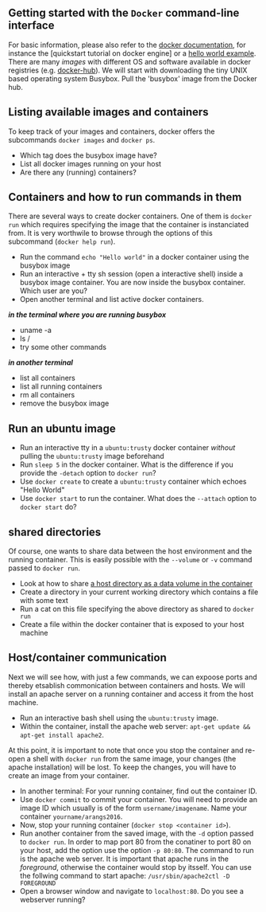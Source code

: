 Getting started with the `Docker` command-line interface
-------------------------
For basic information, please also refer to the [docker documentation](https://docs.docker.com), for instance the [quickstart tutorial on docker engine] or a [hello world example](https://docs.docker.com/engine/userguide/containers/dockerizing/). 
There are many _images_ with different OS and software available  in docker registries (e.g. [docker-hub](https://hub.docker.com/explore/)). We will start with downloading the tiny UNIX based operating system Busybox. Pull the 'busybox' image from the Docker hub. 



## Listing available images and containers
To keep track of your images and containers, docker offers the subcommands `docker images` and `docker ps`.

* Which tag does the busybox image have?
* List all docker images running on your host
* Are there any (running) containers?

## Containers and how to run commands in them
There are several ways to create docker containers. One of them is `docker run` which requires specifying the
image that the container is instanciated from. It is very worthwile to browse through the options of this subcommand (`docker help run`).

* Run the command `echo "Hello world"` in a docker container using the busybox image
* Run an interactive + tty sh session (open a interactive shell) inside a busybox image container. You are now inside the busybox container. Which user are you?
* Open another terminal and list active docker containers. 

***in the terminal where you are running busybox***
* uname -a
* ls /
* try some other commands

***in another terminal***

* list all containers
* list all running containers
* rm all containers
* remove the busybox image

## Run an ubuntu image

* Run an interactive tty in a `ubuntu:trusty` docker container *without* pulling the `ubuntu:trusty` image beforehand
* Run `sleep 5` in the docker container. What is the difference if you provide the `-detach` option to `docker run`?
* Use `docker create` to create a `ubuntu:trusty` container which echoes "Hello World"
* Use `docker start` to run the container. What does the `--attach` option to `docker start` do? 

## shared directories
Of course, one wants to share data between the host environment and the running container. This is easily possible
with the `--volume` or `-v` command passed to `docker run`.

* Look at how to share [a host directory as a data volume in the container](https://docs.docker.com/engine/userguide/containers/dockervolumes/)
* Create a directory in your current working directory which contains a file with some text
* Run a cat on this file specifying the above directory as shared to `docker run`
* Create a file within the docker container that is exposed to your host machine

## Host/container communication
Next we will see how, with just a few commands, we can expoose ports and thereby etsablish commonication between containers and hosts. We will install an apache server on a running container and access it from the host machine.

* Run an interactive bash shell using the `ubuntu:trusty` image. 
* Within the container, install the apache web server: `apt-get update && apt-get install apache2`.

At this point, it is important to note that once you stop the container and re-open a shell with `docker run` from the same image, your changes (the apache installation) will be lost. To keep the changes, you will have to create an image from your container. 

* In another terminal: For your running container, find out the container ID.
* Use `docker commit` to commit your container. You will need to provide an image ID which usually is of the form `username/imagename`. Name your container `yourname/arangs2016`.
* Now, stop your running container (`docker stop <container id>`). 
* Run another container from the saved image, with the `-d` option passed to `docker run`. In order to map port 80 from the conatiner to port 80 on your host, add the option use the option `-p 80:80`. The command to run is the apache web server. It is important that apache runs in the _foreground_, otherwise the container would stop by itsself. You can use the follwing command to start apache:  `/usr/sbin/apache2ctl -D FOREGROUND`
* Open a browser window and navigate to `localhost:80`. Do you see a webserver running?

